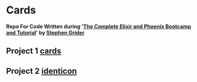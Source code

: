 # Cards

**Repo For Code Written during '[The Complete Elixir and Phoenix Bootcamp and Tutorial](https://www.udemy.com/the-complete-elixir-and-phoenix-bootcamp-and-tutorial/learn/v4/content)' by [Stephen Grider](https://github.com/StephenGrider)**

## Project 1 [cards](https://github.com/hedrick/elixir_scratch/tree/master/cards)

## Project 2 [identicon](https://github.com/hedrick/elixir_scratch/tree/master/identicon)
```
